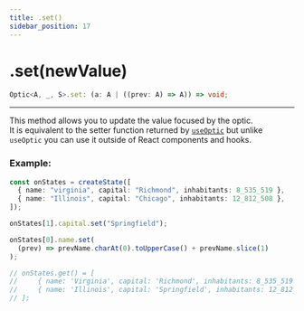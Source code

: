 ```yaml
---
title: .set()
sidebar_position: 17
---
```


# .set(newValue)

```ts
Optic<A, _, S>.set: (a: A | ((prev: A) => A)) => void;
```

---

This method allows you to update the value focused by the optic.  
It is equivalent to the setter function returned by [`useOptic`](<../hooks/useOptic()>) but unlike `useOptic` you can use it outside of React components and hooks.

### Example:

```ts
const onStates = createState([
  { name: "virginia", capital: "Richmond", inhabitants: 8_535_519 },
  { name: "Illinois", capital: "Chicago", inhabitants: 12_812_508 },
]);

onStates[1].capital.set("Springfield");

onStates[0].name.set(
  (prev) => prevName.charAt(0).toUpperCase() + prevName.slice(1)
);

// onStates.get() = [
//     { name: 'Virginia', capital: 'Richmond', inhabitants: 8_535_519 },
//     { name: 'Illinois', capital: 'Springfield', inhabitants: 12_812_508 }
// ];
```
